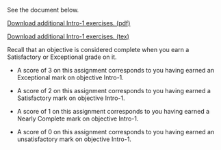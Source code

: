 See the document below.

[Download additional Intro-1 exercises. (pdf)](Intro-1.pdf)

[Download additional Intro-1 exercises. (tex)](Intro-1.tex)

Recall that an objective is considered complete when you earn a Satisfactory or Exceptional grade on it.

* A score of 3 on this assignment corresponds to you having earned an Exceptional mark on objective Intro-1.

* A score of 2 on this assignment corresponds to you having earned a Satisfactory mark on objective Intro-1.

* A score of 1 on this assignment corresponds to you having earned a Nearly Complete mark on objective Intro-1.

* A score of 0 on this assignment corresponds to you having earned an unsatisfactory mark on objective Intro-1.